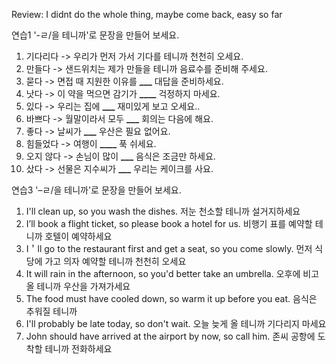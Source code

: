 Review:
I didnt do the whole thing, maybe come back, easy so far

연습1 '-ㄹ/을 테니까'로 문장을 만들어 보세요.

1. 기다리다 -> 우리가 먼저 가서 기다를 테니까 천천히 오세요.
2. 만들다 -> 샌드위치는 제가 만들을 테니까 음료수를 준비해 주세요.
3. 묻다 -> 면접 때 지원한 이유를 ****\_\_\_**** 대답을 준비하세요.
4. 낫다 -> 이 약을 먹으면 감기가 ****\_\_\_\_**** 걱정하지 마세요.
5. 있다 -> 우리는 집에 ****\_\_\_**** 재미있게 보고 오세요..
6. 바쁘다 -> 월말이라서 모두 ****\_\_\_**** 회의는 다음에 해요.
7. 좋다 -> 날씨가 ******\_\_\_****** 우산은 필요 없어요.
8. 힘들었다 -> 여행이 ****\_\_\_\_**** 푹 쉬세요.
9. 오지 않다 -> 손님이 많이 ******\_\_\_****** 음식은 조금만 하세요.
10. 샀다 -> 선물은 지수씨가 ****\_\_\_**** 우리는 케이크를 사요.

연습3 '–ㄹ/을 테니까'로 문장을 만들어 보세요.

1. I'll clean up, so you wash the dishes.
   저눈 천소할 테니까 설거지하세요
2. I’ll book a flight ticket, so please book a hotel for us.
   비행기 표를 예약할 테니까 호텔이 예약하세요
3. I＇ll go to the restaurant first and get a seat, so you come slowly.
   먼저 식당에 가고 의자 예약할 테니까 천천히 오세요
4. It will rain in the afternoon, so you'd better take an umbrella.
   오후에 비고 올 테니까 우산을 가져가세요
5. The food must have cooled down, so warm it up before you eat.
   음식은 추워질 테니까
6. I'll probably be late today, so don't wait.
   오늘 늦게 올 테니까 기다리지 마세요
7. John should have arrived at the airport by now, so call him.
   존씨 공항에 도착할 테니까 전화하세요
